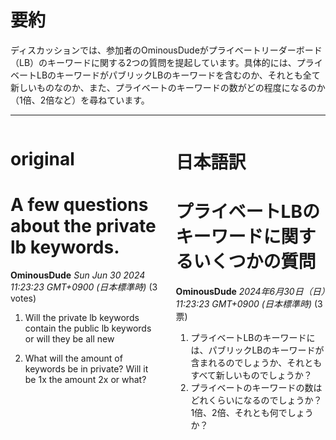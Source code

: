 # 要約 
ディスカッションでは、参加者のOminousDudeがプライベートリーダーボード（LB）のキーワードに関する2つの質問を提起しています。具体的には、プライベートLBのキーワードがパブリックLBのキーワードを含むのか、それとも全て新しいものなのか、また、プライベートのキーワードの数がどの程度になるのか（1倍、2倍など）を尋ねています。

---


<style>
.column-left{
  float: left;
  width: 47.5%;
  text-align: left;
}
.column-right{
  float: right;
  width: 47.5%;
  text-align: left;
}
.column-one{
  float: left;
  width: 100%;
  text-align: left;
}
</style>


<div class="column-left">

# original

# A few questions about the private lb keywords.

**OminousDude** *Sun Jun 30 2024 11:23:23 GMT+0900 (日本標準時)* (3 votes)

1) Will the private lb keywords contain the public lb keywords or will they be all new

2) What will the amount of keywords be in private? Will it be 1x the amount 2x or what?





</div>
<div class="column-right">

# 日本語訳

# プライベートLBのキーワードに関するいくつかの質問
**OminousDude** *2024年6月30日（日）11:23:23 GMT+0900 (日本標準時)* (3票)
1) プライベートLBのキーワードには、パブリックLBのキーワードが含まれるのでしょうか、それともすべて新しいものでしょうか？
2) プライベートのキーワードの数はどれくらいになるのでしょうか？1倍、2倍、それとも何でしょうか？


</div>